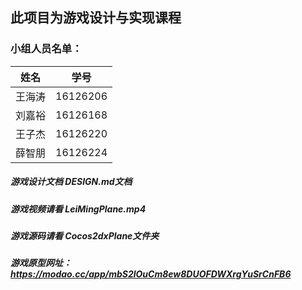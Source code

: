 ## 此项目为游戏设计与实现课程

### 小组人员名单：
 姓名	|	学号	---|	---	王海涛|16126206刘嘉裕|16126168王子杰|16126220薛智朋|16126224

##### 游戏设计文档	DESIGN.md文档
##### 游戏视频请看	LeiMingPlane.mp4
##### 游戏源码请看	Cocos2dxPlane文件夹
##### 游戏原型网址：	https://modao.cc/app/mbS2lOuCm8ew8DUOFDWXrgYuSrCnFB6

